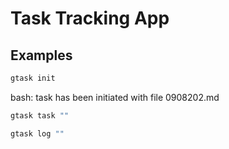 # Task Tracking App

## Examples

``` bash
gtask init
```

bash: task has been initiated with file 0908202.md

``` bash
gtask task ""
```

``` bash
gtask log ""
``` 